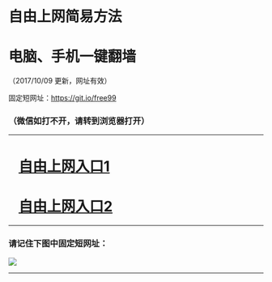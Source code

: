 ﻿# 自由上网简易方法

# 电脑、手机一键翻墙

（2017/10/09 更新，网址有效）

固定短网址：https://git.io/free99

### （微信如打不开，请转到浏览器打开）


***





# &nbsp;&nbsp; <a href="http://ft301493010.fwq-tz-1001.info/fwqtz01.html?t=100900110969 " target="_blank">自由上网入口1</a>
# &nbsp;&nbsp; <a href="http://ft107215155.fwq-tz-1002.info/fwqtz02.html?t=10090011790 " target="_blank">自由上网入口2</a>
***

### 请记住下图中固定短网址：

<img src="https://s3-us-west-2.amazonaws.com/fwq-1001/yjfq-20170905okok.png" /> 


***


